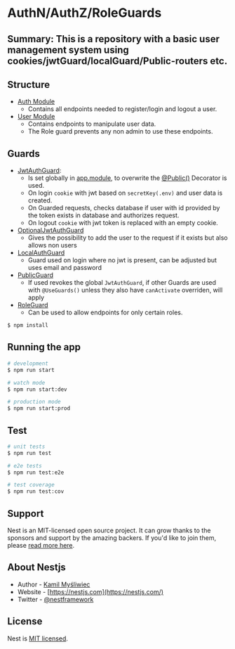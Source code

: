 # AuthN/AuthZ/RoleGuards

Summary: This is a repository with a basic user management system using cookies/jwtGuard/localGuard/Public-routers etc.
---

## Structure

- [Auth Module](src/auth/)
  - Contains all endpoints needed to register/login and logout a user.
- [User Module](src/users/)
  - Contains endpoints to manipulate user data.
  - The Role guard prevents any non admin to use these endpoints.
## Guards

- [JwtAuthGuard](src/auth/strategies/jwt.strategy.js): 
  - Is set globally in [app.module](src/app.module.ts), to overwrite the [@Public()](src/auth/guards/public.guard.ts) Decorator is used.
  - On login `cookie` with jwt based on `secretKey(.env)` and user data is created.
  - On Guarded requests, checks database if user with id provided by the token exists in database and authorizes request.
  - On logout `cookie` with jwt token is replaced with an empty cookie.
- [OptionalJwtAuthGuard](src/auth/guards/optionalJwtAuth.guard.ts)
  - Gives the possibility to add the user to the request if it exists but also allows non users
- [LocalAuthGuard](src/auth/guards/localAuth.guard.ts)
  - Guard used on login where no jwt is present, can be adjusted but uses email and password 
- [PublicGuard](src/auth/guards/localAuth.guard.ts)
  - If used revokes the global `JwtAuthGuard`, if other Guards are used with `@UseGuards()` unless they also have `canActivate` overriden, will apply
- [RoleGuard](src/auth/guards/role.guard.ts)
  - Can be used to allow endpoints for only certain roles.

```bash
$ npm install
```

## Running the app

```bash
# development
$ npm run start

# watch mode
$ npm run start:dev

# production mode
$ npm run start:prod
```

## Test

```bash
# unit tests
$ npm run test

# e2e tests
$ npm run test:e2e

# test coverage
$ npm run test:cov
```

## Support

Nest is an MIT-licensed open source project. It can grow thanks to the sponsors and support by the amazing backers. If you'd like to join them, please [read more here](https://docs.nestjs.com/support).

## About Nestjs

- Author - [Kamil Myśliwiec](https://kamilmysliwiec.com)
- Website - [https://nestjs.com](https://nestjs.com/)
- Twitter - [@nestframework](https://twitter.com/nestframework)

## License

Nest is [MIT licensed](LICENSE).
